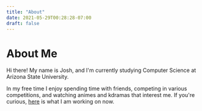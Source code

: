 ```yaml
---
title: "About"
date: 2021-05-29T00:28:28-07:00
draft: false
---
```


# About Me

Hi there! My name is Josh, and I'm currently studying Computer Science at Arizona State University.

In my free time I enjoy spending time with friends, competing in various competitions, and watching animes and kdramas that interest me. If you're curious, [here](/now) is what I am working on now.
